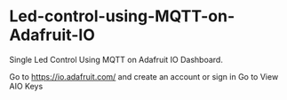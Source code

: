 # Led-control-using-MQTT-on-Adafruit-IO
Single Led Control Using MQTT on Adafruit IO Dashboard.

Go to https://io.adafruit.com/ and create an account or sign in
Go to View AIO Keys 
